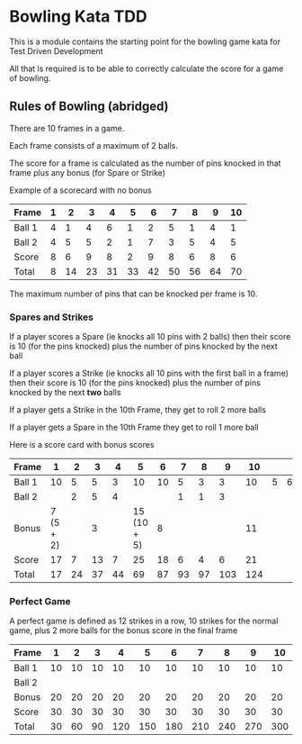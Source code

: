 # Bowling Kata TDD

This is a module contains the starting point for the bowling game kata for Test Driven Development

All that is required is to be able to correctly calculate the score for a game of bowling.

## Rules of Bowling (abridged)

There are 10 frames in a game.

Each frame consists of a maximum of 2 balls.

The score for a frame is calculated as the number of pins knocked in that frame plus any bonus (for Spare or Strike)

Example of a scorecard with no bonus

| Frame  | 1    | 2    | 3    | 4    | 5    | 6    | 7    | 8    | 9    | 10   |
| ------ | ---- | ---- | ---- | ---- | ---- | ---- | ---- | ---- | ---- | ---- |
| Ball 1 | 4    | 1    | 4    | 6    | 1    | 2    | 5    | 1    | 4    | 1    |
| Ball 2 | 4    | 5    | 5    | 2    | 1    | 7    | 3    | 5    | 4    | 5    |
| Score  | 8    | 6    | 9    | 8    | 2    | 9    | 8    | 6    | 8    | 6    |
| Total  | 8    | 14   | 23   | 31   | 33   | 42   | 50   | 56   | 64   | 70   |

The maximum number of pins that can be knocked per frame is 10.



### Spares and Strikes

If a player scores a Spare (ie knocks all 10 pins with 2 balls) then their score is 10 (for the pins knocked) plus the number of pins knocked by the next ball

If a player scores a Strike (ie knocks all 10 pins with the first ball in a frame) then their score is 10 (for the pins knocked) plus the number of pins knocked by the next **two** balls

If a player gets a Strike in the 10th Frame, they get to roll 2 more balls

If a player gets a Spare in the 10th Frame they get to roll 1 more ball

Here is a score card with bonus scores

| Frame  | 1         | 2    | 3    | 4    | 5           | 6    | 7    | 8    | 9    | 10   |      |      |
| ------ | --------- | ---- | ---- | ---- | ----------- | ---- | ---- | ---- | ---- | ---- | ---- | ---- |
| Ball 1 | 10        | 5    | 5    | 3    | 10          | 10   | 5    | 3    | 3    | 10   | 5    | 6    |
| Ball 2 |           | 2    | 5    | 4    |             |      | 1    | 1    | 3    |      |      |      |
| Bonus  | 7 (5 + 2) |      | 3    |      | 15 (10 + 5) | 8    |      |      |      | 11   |      |      |
| Score  | 17        | 7    | 13   | 7    | 25          | 18   | 6    | 4    | 6    | 21   |      |      |
| Total  | 17        | 24   | 37   | 44   | 69          | 87   | 93   | 97   | 103  | 124  |      |      |



### Perfect Game

A perfect game is defined as 12 strikes in a row, 10 strikes for the normal game, plus 2 more balls for the bonus score in the final frame

| Frame  | 1    | 2    | 3    | 4    | 5    | 6    | 7    | 8    | 9    | 10   |      |      |
| ------ | ---- | ---- | ---- | ---- | ---- | ---- | ---- | ---- | ---- | ---- | ---- | ---- |
| Ball 1 | 10   | 10   | 10   | 10   | 10   | 10   | 10   | 10   | 10   | 10   | 10   | 10   |
| Ball 2 |      |      |      |      |      |      |      |      |      |      |      |      |
| Bonus  | 20   | 20   | 20   | 20   | 20   | 20   | 20   | 20   | 20   | 20   |      |      |
| Score  | 30   | 30   | 30   | 30   | 30   | 30   | 30   | 30   | 30   | 30   |      |      |
| Total  | 30   | 60   | 90   | 120  | 150  | 180  | 210  | 240  | 270  | 300  |      |      |

